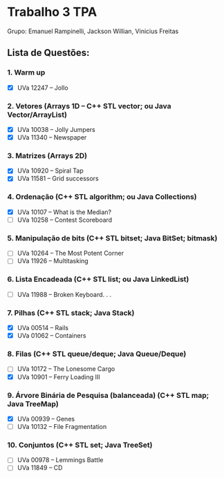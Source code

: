 # Trabalho 3 TPA

Grupo: Emanuel Rampinelli, Jackson Willian, Vinicius Freitas

## Lista de Questões:

### 1. Warm up
 - [x] UVa 12247 – Jollo
### 2. Vetores (Arrays 1D – C++ STL vector; ou Java Vector/ArrayList)
 - [x] UVa 10038 – Jolly Jumpers
 - [x] UVa 11340 – Newspaper
### 3. Matrizes (Arrays 2D)
 - [x] UVa 10920 – Spiral Tap
 - [x] UVa 11581 – Grid successors
### 4. Ordenação (C++ STL algorithm; ou Java Collections)
  - [x] UVa 10107 – What is the Median?
  - [ ] UVa 10258 – Contest Scoreboard
### 5. Manipulação de bits (C++ STL bitset; Java BitSet; bitmask) 
  - [ ] UVa 10264 – The Most Potent Corner
  - [ ] UVa 11926 – Multitasking
### 6. Lista Encadeada (C++ STL list; ou Java LinkedList)
  - [ ] UVa 11988 – Broken Keyboard. . .
### 7. Pilhas (C++ STL stack; Java Stack)
  - [x] UVa 00514 – Rails
  - [x] UVa 01062 – Containers
### 8. Filas (C++ STL queue/deque; Java Queue/Deque)
  - [ ] UVa 10172 – The Lonesome Cargo
  - [x] UVa 10901 – Ferry Loading III
### 9. Árvore Binária de Pesquisa (balanceada) (C++ STL map; Java TreeMap)
  - [x] UVa 00939 – Genes
  - [ ] UVa 10132 – File Fragmentation
### 10. Conjuntos (C++ STL set; Java TreeSet)
  - [ ] UVa 00978 – Lemmings Battle
  - [ ] UVa 11849 – CD
